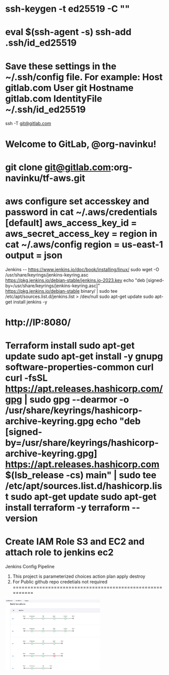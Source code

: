 ssh-keygen -t ed25519 -C "<comment>"
=======================================
eval $(ssh-agent -s)
ssh-add .ssh/id_ed25519
========================================
Save these settings in the ~/.ssh/config file. For example:
Host gitlab.com
  User git
  Hostname gitlab.com
  IdentityFile ~/.ssh/id_ed25519
=========================================
ssh -T git@gitlab.com                 

Welcome to GitLab, @org-navinku!
===========================================
git clone git@gitlab.com:org-navinku/tf-aws.git
=================================================
aws configure
set accesskey and password in cat ~/.aws/credentials
[default]
aws_access_key_id = 
aws_secret_access_key = 
region in cat ~/.aws/config
region = us-east-1
output = json
==================================================
Jenkins -- https://www.jenkins.io/doc/book/installing/linux/
sudo wget -O /usr/share/keyrings/jenkins-keyring.asc \
  https://pkg.jenkins.io/debian-stable/jenkins.io-2023.key
echo "deb [signed-by=/usr/share/keyrings/jenkins-keyring.asc]" \
  https://pkg.jenkins.io/debian-stable binary/ | sudo tee \
  /etc/apt/sources.list.d/jenkins.list > /dev/null
sudo apt-get update
sudo apt-get install jenkins -y

http://IP:8080/
======================================================
Terraform install
sudo apt-get update
sudo apt-get install -y gnupg software-properties-common curl
curl -fsSL https://apt.releases.hashicorp.com/gpg | sudo gpg --dearmor -o /usr/share/keyrings/hashicorp-archive-keyring.gpg
echo "deb [signed-by=/usr/share/keyrings/hashicorp-archive-keyring.gpg] https://apt.releases.hashicorp.com $(lsb_release -cs) main" | sudo tee /etc/apt/sources.list.d/hashicorp.list
sudo apt-get update
sudo apt-get install terraform -y
terraform --version
========================================================
Create IAM Role S3 and EC2 and attach role to jenkins ec2
=========================================================================
Jenkins Config Pipeline
1. This project is parameterized
    choices
      action
        plan
        apply
        destroy
2. For Public github repo credetials not required
==========================================================

<img src="./images.png" alt="Description of image" width="300"/>
